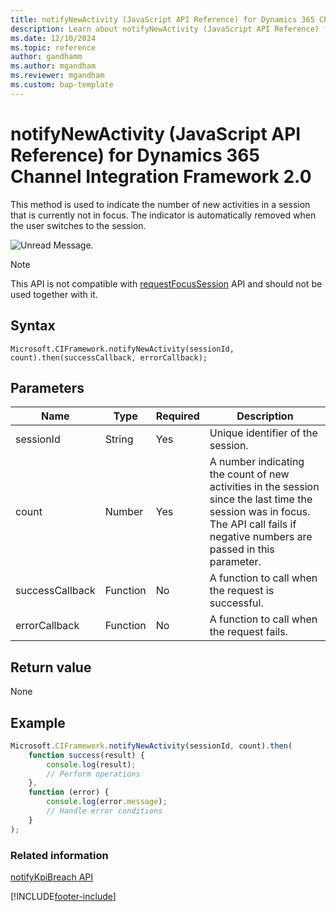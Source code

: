 ```yaml
---
title: notifyNewActivity (JavaScript API Reference) for Dynamics 365 Channel Integration Framework 2.0 
description: Learn about notifyNewActivity (JavaScript API Reference) for Dynamics 365 Channel Integration Framework 2.0.
ms.date: 12/10/2024
ms.topic: reference
author: gandhamm
ms.author: mgandham
ms.reviewer: mgandham
ms.custom: bap-template 
---
```


# notifyNewActivity (JavaScript API Reference) for Dynamics 365 Channel Integration Framework 2.0

This method is used to indicate the number of new activities in a session that is currently not in focus. The indicator is automatically removed when the user switches to the session. 

![Unread Message.](../../../../media/unreadmessage.png "Unread Message")
<br>

> [!NOTE]
> This API is not compatible with [requestFocusSession](requestfocussession.md) API and should not be used together with it.

## Syntax

`Microsoft.CIFramework.notifyNewActivity(sessionId, count).then(successCallback, errorCallback);`

## Parameters

| **Name**        | **Type** | **Required** | **Description**                                                                                                  |
|-----------------|----------|--------------|------------------------------------------------------------------------------------------------------------------|
| sessionId           | String   | Yes    | Unique identifier of the session.                            |
| count | Number | Yes     | A number indicating the count of new activities in the session since the last time the session was in focus.<br />The API call fails if negative numbers are passed in this parameter. |
| successCallback| Function | No | A function to call when the request is successful. |
| errorCallback | Function | No | A function to call when the request fails. |

## Return value

None

## Example

```javascript
Microsoft.CIFramework.notifyNewActivity(sessionId, count).then(
	function success(result) {
		console.log(result);
		// Perform operations
	},
	function (error) {
		console.log(error.message);
		// Handle error conditions
	}
);
```

### Related information

[notifyKpiBreach API](notifyKPIBreach.md)


[!INCLUDE[footer-include](../../../../../includes/footer-banner.md)]
